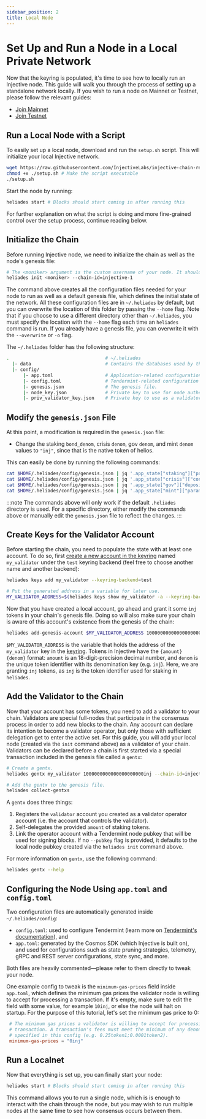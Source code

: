 ```yaml
---
sidebar_position: 2
title: Local Node
---
```


# Set Up and Run a Node in a Local Private Network

Now that the keyring is populated, it's time to see how to locally run an Injective node. This guide will walk you through the process of setting up a standalone network locally. If you wish to run a node on Mainnet or Testnet, please follow the relevant guides:
* [Join Mainnet](./mainnet)
* [Join Testnet](./testnet)


## Run a Local Node with a Script
To easily set up a local node, download and run the `setup.sh` script. This will initialize your local Injective network.

```bash
wget https://raw.githubusercontent.com/InjectiveLabs/injective-chain-releases/master/scripts/setup.sh
chmod +x ./setup.sh # Make the script executable
./setup.sh
```

Start the node by running:

```bash
heliades start # Blocks should start coming in after running this
```

For further explanation on what the script is doing and more fine-grained control over the setup process, continue reading below.

## Initialize the Chain

Before running Injective node, we need to initialize the chain as well as the node's genesis file:

```bash
# The <moniker> argument is the custom username of your node. It should be human-readable.
heliades init <moniker> --chain-id=injective-1
```

The command above creates all the configuration files needed for your node to run as well as a default genesis file, which defines the initial state of the network. All these configuration files are in `~/.heliades` by default, but you can overwrite the location of this folder by passing the `--home` flag. Note that if you choose to use a different directory other than `~/.heliades`, you must specify the location with the `--home` flag each time an `heliades` command is run. If you already have a genesis file, you can overwrite it with the `--overwrite` or `-o` flag.

The `~/.heliades` folder has the following structure:

```bash
.                                   # ~/.heliades
  |- data                           # Contains the databases used by the node.
  |- config/
      |- app.toml                   # Application-related configuration file.
      |- config.toml                # Tendermint-related configuration file.
      |- genesis.json               # The genesis file.
      |- node_key.json              # Private key to use for node authentication in the p2p protocol.
      |- priv_validator_key.json    # Private key to use as a validator in the consensus protocol.
```

## Modify the `genesis.json` File

At this point, a modification is required in the `genesis.json` file:
* Change the staking `bond_denom`, crisis `denom`, gov `denom`, and mint `denom` values to `"inj"`, since that is the native token of helios.

This can easily be done by running the following commands:
```bash
cat $HOME/.heliades/config/genesis.json | jq '.app_state["staking"]["params"]["bond_denom"]="inj"' > $HOME/.heliades/config/tmp_genesis.json && mv $HOME/.heliades/config/tmp_genesis.json $HOME/.heliades/config/genesis.json
cat $HOME/.heliades/config/genesis.json | jq '.app_state["crisis"]["constant_fee"]["denom"]="inj"' > $HOME/.heliades/config/tmp_genesis.json && mv $HOME/.heliades/config/tmp_genesis.json $HOME/.heliades/config/genesis.json
cat $HOME/.heliades/config/genesis.json | jq '.app_state["gov"]["deposit_params"]["min_deposit"][0]["denom"]="inj"' > $HOME/.heliades/config/tmp_genesis.json && mv $HOME/.heliades/config/tmp_genesis.json $HOME/.heliades/config/genesis.json
cat $HOME/.heliades/config/genesis.json | jq '.app_state["mint"]["params"]["mint_denom"]="inj"' > $HOME/.heliades/config/tmp_genesis.json && mv $HOME/.heliades/config/tmp_genesis.json $HOME/.heliades/config/genesis.json
```

:::note
The commands above will only work if the default `.heliades` directory is used. For a specific directory, either modify the commands above or manually edit the `genesis.json` file to reflect the changes. 
:::


## Create Keys for the Validator Account

Before starting the chain, you need to populate the state with at least one account. To do so, first [create a new account in the keyring](./keyring.md#adding-keys-to-the-keyring) named `my_validator` under the `test` keyring backend (feel free to choose another name and another backend):
```bash
heliades keys add my_validator --keyring-backend=test

# Put the generated address in a variable for later use.
MY_VALIDATOR_ADDRESS=$(heliades keys show my_validator -a --keyring-backend=test)
```

Now that you have created a local account, go ahead and grant it some `inj` tokens in your chain's genesis file. Doing so will also make sure your chain is aware of this account's existence from the genesis of the chain:

```bash
heliades add-genesis-account $MY_VALIDATOR_ADDRESS 100000000000000000000000000inj --chain-id=injective-1
```

`$MY_VALIDATOR_ADDRESS` is the variable that holds the address of the `my_validator` key in the [keyring](./keyring.md#adding-keys-to-the-keyring). Tokens in Injective have the `{amount}{denom}` format: `amount` is an 18-digit-precision decimal number, and `denom` is the unique token identifier with its denomination key (e.g. `inj`). Here, we are granting `inj` tokens, as `inj` is the token identifier used for staking in `heliades`.


## Add the Validator to the Chain

Now that your account has some tokens, you need to add a validator to your chain. Validators are special full-nodes that participate in the consensus process in order to add new blocks to the chain. Any account can declare its intention to become a validator operator, but only those with sufficient delegation get to enter the active set. For this guide, you will add your local node (created via the `init` command above) as a validator of your chain. Validators can be declared before a chain is first started via a special transaction included in the genesis file called a `gentx`:

```bash
# Create a gentx.
heliades gentx my_validator 1000000000000000000000inj --chain-id=injective-1 --keyring-backend=test

# Add the gentx to the genesis file.
heliades collect-gentxs
```

A `gentx` does three things:

1. Registers the `validator` account you created as a validator operator account (i.e. the account that controls the validator).
2. Self-delegates the provided `amount` of staking tokens.
3. Link the operator account with a Tendermint node pubkey that will be used for signing blocks. If no `--pubkey` flag is provided, it defaults to the local node pubkey created via the `heliades init` command above.

For more information on `gentx`, use the following command:

```bash
heliades gentx --help
```

## Configuring the Node Using `app.toml` and `config.toml`

Two configuration files are automatically generated inside `~/.heliades/config`:

- `config.toml`: used to configure Tendermint (learn more on [Tendermint's documentation](https://docs.tendermint.com/v0.34/tendermint-core/configuration.html)), and
- `app.toml`: generated by the Cosmos SDK (which Injective is built on), and used for configurations such as state pruning strategies, telemetry, gRPC and REST server configurations, state sync, and more. 

Both files are heavily commented—please refer to them directly to tweak your node.

One example config to tweak is the `minimum-gas-prices` field inside `app.toml`, which defines the minimum gas prices the validator node is willing to accept for processing a transaction. If it's empty, make sure to edit the field with some value, for example `10inj`, or else the node will halt on startup. For the purpose of this tutorial, let's set the minimum gas price to 0:

```toml
 # The minimum gas prices a validator is willing to accept for processing a
 # transaction. A transaction's fees must meet the minimum of any denomination
 # specified in this config (e.g. 0.25token1;0.0001token2).
 minimum-gas-prices = "0inj"
```

## Run a Localnet

Now that everything is set up, you can finally start your node:

```bash
heliades start # Blocks should start coming in after running this
```

This command allows you to run a single node, which is is enough to interact with the chain through the node, but you may wish to run multiple nodes at the same time to see how consensus occurs between them.